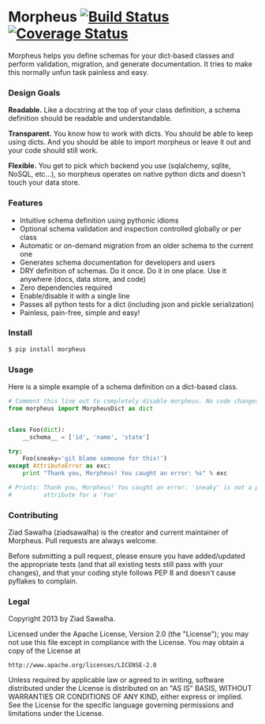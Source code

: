 Morpheus [![Build Status](https://travis-ci.org/ziadsawalha/morpheus.png)](https://travis-ci.org/ziadsawalha/morpheus) [![Coverage Status](https://coveralls.io/repos/ziadsawalha/morpheus/badge.png?branch=master)](https://coveralls.io/r/ziadsawalha/morpheus)
========

Morpheus helps you define schemas for your dict-based classes and perform validation, migration, and generate documentation. It tries to make this normally unfun task painless and easy.

### Design Goals ###

**Readable.** Like a docstring at the top of your class definition, a schema definition should be readable and understandable.

**Transparent.** You know how to work with dicts. You should be able to keep using dicts. And you should be able to import morpheus or leave it out and your code should still work.

**Flexible.** You get to pick which backend you use (sqlalchemy, sqlite, NoSQL, etc...), so morpheus operates on native python dicts and doesn't touch your data store.

### Features ###

* Intuitive schema definition using pythonic idioms
* Optional schema validation and inspection controlled globally or per class
* Automatic or on-demand migration from an older schema to the current one
* Generates schema documentation for developers and users
* DRY definition of schemas. Do it once. Do it in one place. Use it anywhere (docs, data store, and code)
* Zero dependencies required
* Enable/disable it with a single line
* Passes all python tests for a dict (including json and pickle serialization)
* Painless, pain-free, simple and easy!

### Install ###

```bash
$ pip install morpheus
```

### Usage ###

Here is a simple example of a schema definition on a dict-based class.

```python
# Comment this line out to completely disable morpheus. No code changes needed.
from morpheus import MorpheusDict as dict


class Foo(dict):
    __schema__ = ['id', 'name', 'state']

try:
    Foo(sneaky='git blame someone for this!')
except AttributeError as exc:
    print "Thank you, Morpheus! You caught an error: %s" % exc

# Prints: Thank you, Morpheus! You caught an error: 'sneaky' is not a permitted
#         attribute for a 'Foo'
```


### Contributing ###

Ziad Sawalha (ziadsawalha) is the creator and current maintainer of Morpheus. Pull requests are always welcome.

Before submitting a pull request, please ensure you have added/updated the appropriate tests (and that all existing tests still pass with your changes), and that your coding style follows PEP 8 and doesn't cause pyflakes to complain.


### Legal ###

Copyright 2013 by Ziad Sawalha.

Licensed under the Apache License, Version 2.0 (the "License");
you may not use this file except in compliance with the License.
You may obtain a copy of the License at

    http://www.apache.org/licenses/LICENSE-2.0

Unless required by applicable law or agreed to in writing, software
distributed under the License is distributed on an "AS IS" BASIS,
WITHOUT WARRANTIES OR CONDITIONS OF ANY KIND, either express or implied.
See the License for the specific language governing permissions and
limitations under the License.
